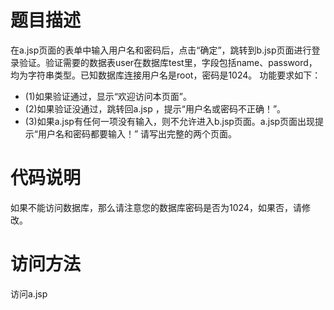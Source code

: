 # 题目描述
 在a.jsp页面的表单中输入用户名和密码后，点击“确定”，跳转到b.jsp页面进行登录验证。验证需要的数据表user在数据库test里，字段包括name、password，均为字符串类型。已知数据库连接用户名是root，密码是1024。
功能要求如下：
- (1)如果验证通过，显示“欢迎访问本页面”。
- (2)如果验证没通过，跳转回a.jsp ，提示“用户名或密码不正确！”。
- (3)如果a.jsp有任何一项没有输入，则不允许进入b.jsp页面。a.jsp页面出现提示“用户名和密码都要输入！”
请写出完整的两个页面。

# 代码说明
如果不能访问数据库，那么请注意您的数据库密码是否为1024，如果否，请修改。

# 访问方法
访问a.jsp
